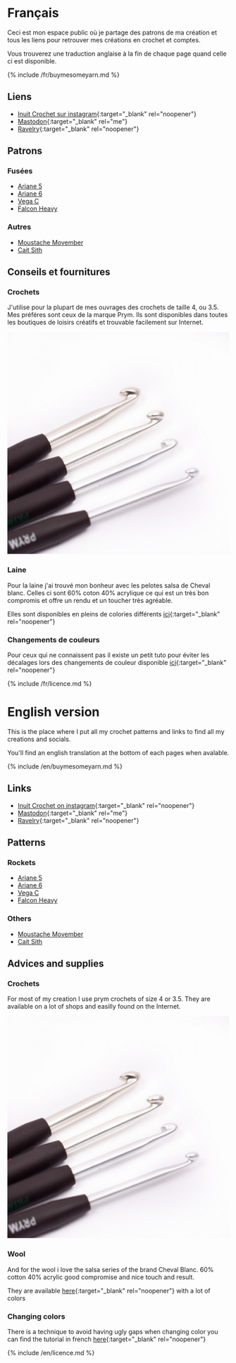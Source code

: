 # Français

Ceci est mon espace public où je partage des patrons de ma création et tous les liens pour retrouver mes créations en crochet et comptes.

Vous trouverez une traduction anglaise à la fin de chaque page quand celle ci est disponible.

{% include /fr/buymesomeyarn.md %}

## Liens

* [Inuit Crochet sur instagram](https://www.instagram.com/inuit_crochet/){:target="_blank" rel="noopener"}
* [Mastodon](https://framapiaf.org/@pierrobn){:target="_blank" rel="me"}
* [Ravelry](https://www.ravelry.com/designers/inuit-crochet){:target="_blank" rel="noopener"}

## Patrons

### Fusées

* [Ariane 5](./patterns/Ariane5/Ariane5.md)
* [Ariane 6](./patterns/Ariane6/Ariane6.md)
* [Vega C](./patterns/VegaC/VegaC.md)
* [Falcon Heavy](./patterns/FalconHeavy/FalconHeavy.md)

### Autres
* [Moustache Movember](./patterns/Movember/Moustache.md)
* [Cait Sith](./patterns/CaitSith/CaitSith.md)

## Conseils et fournitures

### Crochets

J'utilise pour la plupart de mes ouvrages des crochets de taille 4, ou 3.5. Mes préféres sont ceux de la marque Prym. Ils sont disponibles dans toutes les boutiques de loisirs créatifs et trouvable facilement sur Internet.

![Crochet prym](./media/prym.jpg)

### Laine

Pour la laine j'ai trouvé mon bonheur avec les pelotes salsa de Cheval blanc. Celles ci sont 60% coton 40% acrylique ce qui est un très bon compromis et offre un rendu et un toucher très agréable.

Elles sont disponibles en pleins de colories différents [ici](https://www.laines-cheval-blanc.com/fr/fils-et-laines-ete/45-salsa.html){:target="_blank" rel="noopener"}

### Changements de couleurs

Pour ceux qui ne connaissent pas il existe un petit tuto pour éviter les décalages lors des changements de couleur disponible [ici](https://www.youtube.com/watch?v=2KLlFhWrZYA){:target="_blank" rel="noopener"} 

{% include /fr/licence.md %}

# English version

This is the place where I put all my crochet patterns and links to find all my creations and socials.

You'll find an english translation at the bottom of each pages when avalable.

{% include /en/buymesomeyarn.md %}

## Links

* [Inuit Crochet on instagram](https://www.instagram.com/inuit_crochet/){:target="_blank" rel="noopener"}
* [Mastodon](https://framapiaf.org/@pierrobn){:target="_blank" rel="me"}
* [Ravelry](https://www.ravelry.com/designers/inuit-crochet){:target="_blank" rel="noopener"}

## Patterns

### Rockets
* [Ariane 5](./patterns/Ariane5/Ariane5.md)
* [Ariane 6](./patterns/Ariane6/en/Ariane6.md)
* [Vega C](./patterns/VegaC/en/VegaC.md)
* [Falcon Heavy](./patterns/FalconHeavy/en/FalconHeavy.md)

### Others
* [Moustache Movember](./patterns/Movember/en/Moustache.md)
* [Cait Sith](./patterns/CaitSith/en/CaitSith.md)

## Advices and supplies

### Crochets

For most of my creation I use prym crochets of size 4 or 3.5. They are available on a lot of shops and easilly found on the Internet.

![Crochet prym](./media/prym.jpg)

### Wool
And for the wool i love the salsa series of the brand Cheval Blanc. 60% cotton 40% acrylic good compromise and nice touch and result.

They are available [here](https://www.laines-cheval-blanc.com/fr/fils-et-laines-ete/45-salsa.html){:target="_blank" rel="noopener"} with a lot of colors

### Changing colors

There is a technique to avoid having ugly gaps when changing color you can find the tutorial in french [here](https://www.youtube.com/watch?v=2KLlFhWrZYA){:target="_blank" rel="noopener"} 

{% include /en/licence.md %}

